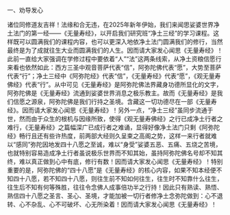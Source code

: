 一、劝导发心

​        诸位同修道友吉祥！法缘和合无违，在2025年新年伊始，我们来闻思娑婆世界净土法门的第一经——《无量寿经》，以开启我们研究班“净土三经”的学习课程。这样既可以圆满我们的课程内容，也可以更深入地依净土法门圆满我们的修行，当然最终是为了成就往生大业而圆满我们的人生。因而请大家发心闻思《无量寿经》！
​        此前一直给大家强调在学修过程中要依着“人”“法”这两条线索，从净土资粮信愿行来看也依然如此：西方三圣中观音菩萨代表“信”，阿弥陀佛代表“愿”，大势至菩萨代表“行”；净土三经中《阿弥陀经》代表“信”，《无量寿经》代表“愿”，《观无量寿佛经》代表“行”。从中可见《无量寿经》是阿弥陀佛法界藏身功德所显化的文字，阿弥陀佛是《无量寿经》流通到娑婆世界消息之极乐教主。故而《无量寿经》是我们信愿之源泉，阿弥陀佛是我们行持之圣境。含藏这一切功德尽在一部《无量寿经》。因而请大家发心闻思《无量寿经》！
​        另外一点，“净土三经”虽同步流通于世，然而由于众生的根机与因缘所致，使得《观无量寿佛经》之行已成净土行者之难行，《无量寿经》之篇幅深广已成行者之难诵，显得好像净土法门只剩《阿弥陀经》畅行且还有些许热度，前两部大经则久呈束之高阁之势，这样一来行者就难以“感同”弥陀因地发四十八愿之至诚，难以“身受”娑婆五恶、五痛、五烧之苦境，也就特别容易造成净土行者虽说极乐世界而不知其始，虽持阿弥陀佛名号却不知其终，难以真正做到心中有底，修行有数！因而请大家发心闻思《无量寿经》！
​        特别重要的是，阿弥陀佛的“四十八愿”是《无量寿经》的核心内容，如果不知本经便不知四十八愿，若不知四十八愿，则往生前不知如何往生，往生时不知靠什么往生，往生后不知有何等殊胜，往往令念佛人成事倍功半之行持！因此只有熟读、熟悟、熟信四十八愿之圣言、圣心、圣境，才能加被一切行者修净土念弥陀做到：心不退转、心不杂乱、心不可破坏、心无所染着！因而请大家发心闻思《无量寿经》！
